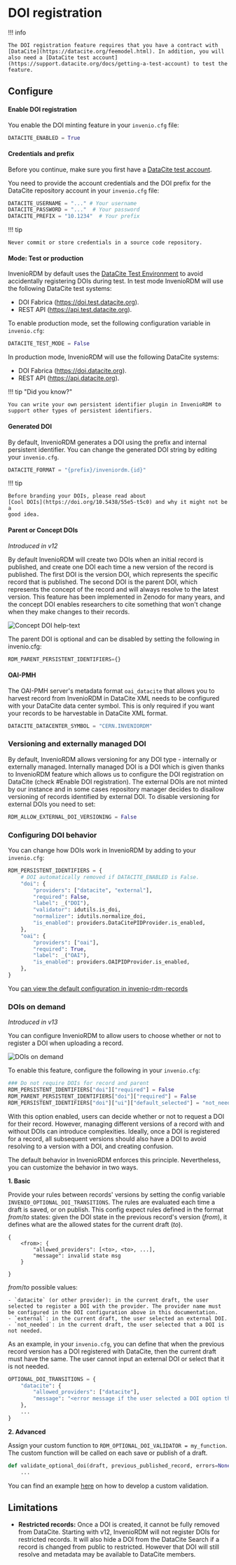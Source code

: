 # DOI registration

!!! info

    The DOI registration feature requires that you have a contract with [DataCite](https://datacite.org/feemodel.html). In addition, you will also need a [DataCite test account](https://support.datacite.org/docs/getting-a-test-account) to test the feature.

## Configure

#### Enable DOI registration

You enable the DOI minting feature in your ``invenio.cfg`` file:

```python
DATACITE_ENABLED = True
```

#### Credentials and prefix

Before you continue, make sure you first have a [DataCite test account](https://support.datacite.org/docs/getting-a-test-account).

You need to provide the account credentials and the DOI prefix for the DataCite repository account in your ``invenio.cfg`` file:

```python
DATACITE_USERNAME = "..." # Your username
DATACITE_PASSWORD = "..."  # Your password
DATACITE_PREFIX = "10.1234"  # Your prefix
```

!!! tip

    Never commit or store credentials in a source code repository.

#### Mode: Test or production

InvenioRDM by default uses the [DataCite Test Environment](https://support.datacite.org/docs/testing-guide) to avoid accidentally
registering DOIs during test. In test mode InvenioRDM will use the following DataCite test systems:

- DOI Fabrica (https://doi.test.datacite.org).
- REST API (https://api.test.datacite.org).

To enable production mode, set the following configuration variable in ``invenio.cfg``:

```python
DATACITE_TEST_MODE = False
```

In production mode, InvenioRDM will use the following DataCite systems:

- DOI Fabrica (https://doi.datacite.org).
- REST API (https://api.datacite.org).


!!! tip "Did you know?"

    You can write your own persistent identifier plugin in InvenioRDM to support other types of persistent identifiers.

#### Generated DOI

By default, InvenioRDM generates a DOI using the prefix and internal persistent
identifier. You can change the generated DOI string by editing your ``invenio.cfg``.

```python
DATACITE_FORMAT = "{prefix}/inveniordm.{id}"
```

!!! tip

    Before branding your DOIs, please read about
    [Cool DOIs](https://doi.org/10.5438/55e5-t5c0) and why it might not be a
    good idea.

#### Parent or Concept DOIs

_Introduced in v12_

By default InvenioRDM will create two DOIs when an initial record is
published, and create one DOI each time a new version of the record is
published. The first DOI is the version DOI, which represents the specific
record that is published. The second DOI is the parent DOI, which represents
the concept of the record and will always resolve to the latest version.
This feature has been implemented in Zenodo for many years, and the concept DOI enables
researchers to cite something that won't change when they make changes to their
records.

![Concept DOI help-text](./imgs/concept_doi.png)

The parent DOI is optional and can be disabled by setting the following in
invenio.cfg:

```python
RDM_PARENT_PERSISTENT_IDENTIFIERS={}
```

#### OAI-PMH

The OAI-PMH server's metadata format ``oai_datacite`` that allows you to harvest record from InvenioRDM in DataCite XML needs to be configured with your DataCite data center symbol. This is only required if you want your records to be harvestable in DataCite XML format.

```python
DATACITE_DATACENTER_SYMBOL = "CERN.INVENIORDM"
```

### Versioning and externally managed DOI

By default, InvenioRDM allows versioning for any DOI type - internally or externally managed. Internally managed DOI is a DOI which is given thanks to InvenioRDM feature which allows us to configure the DOI registration on DataCite (check #Enable DOI registration). The external DOIs are not minted by our instance and in some cases repository manager decides to disallow versioning of records identified by external DOI. To disable versioning for external DOIs you need to set:

```python
RDM_ALLOW_EXTERNAL_DOI_VERSIONING = False
```

### Configuring DOI behavior

You can change how DOIs work in InvenioRDM by adding to your `invenio.cfg`:

```python
RDM_PERSISTENT_IDENTIFIERS = {
    # DOI automatically removed if DATACITE_ENABLED is False.
    "doi": {
        "providers": ["datacite", "external"],
        "required": False,
        "label": _("DOI"),
        "validator": idutils.is_doi,
        "normalizer": idutils.normalize_doi,
        "is_enabled": providers.DataCitePIDProvider.is_enabled,
    },
    "oai": {
        "providers": ["oai"],
        "required": True,
        "label": _("OAI"),
        "is_enabled": providers.OAIPIDProvider.is_enabled,
    },
}
```
You [can view the default configuration in invenio-rdm-records](https://github.com/inveniosoftware/invenio-rdm-records/blob/e64dd0b81757a391584e63d162d5e6caf6780637/invenio_rdm_records/config.py#L322)

### DOIs on demand

_Introduced in v13_

You can configure InvenioRDM to allow users to choose whether or not to register a DOI when uploading a record.

![DOIs on demand](imgs/dois-on-demand.jpg)

To enable this feature, configure the following in your `invenio.cfg`:

```python
### Do not require DOIs for record and parent
RDM_PERSISTENT_IDENTIFIERS["doi"]["required"] = False
RDM_PARENT_PERSISTENT_IDENTIFIERS["doi"]["required"] = False
RDM_PERSISTENT_IDENTIFIERS["doi"]["ui"]["default_selected"] = "not_needed"  # "yes", "no" or "not_needed"
```

With this option enabled, users can decide whether or not to request a DOI for their record. However, managing different versions of a record with and without DOIs can introduce complexities. Ideally, once a DOI is registered for a record, all subsequent versions should also have a DOI to avoid resolving to a version with a DOI, and creating confusion.

The default behavior in InvenioRDM enforces this principle. Nevertheless, you can customize the behavior in two ways.

**1. Basic**

Provide your rules between records' versions by setting the config variable `INVENIO_OPTIONAL_DOI_TRANSITIONS`. The rules are evaluated each time a draft is saved, or on publish. This config expect rules defined in the format *from*/*to* states: given the DOI state in the previous record's version (*from*), it defines what are the allowed states for the current draft (*to*).

```
{
    <from>: {
        "allowed_providers": [<to>, <to>, ...],
        "message": invalid state msg
    }

}
```

*from*/*to* possible values:

    - `datacite` (or other provider): in the current draft, the user selected to register a DOI with the provider. The provider name must be configured in the DOI configuration above in this documentation.
    - `external`: in the current draft, the user selected an external DOI.
    - `not_needed`: in the current draft, the user selected that a DOI is not needed.

As an example, in your `invenio.cfg`, you can define that when the previous record version has a DOI registered with DataCite, then the current draft must have the same. The user cannot input an external DOI or select that it is not needed.

```python
OPTIONAL_DOI_TRANSITIONS = {
    "datacite": {
        "allowed_providers": ["datacite"],
        "message": "<error message if the user selected a DOI option that is not in the allowed_providers field above>",
    },
    ...
}
```

**2. Advanced**

Assign your custom function to `RDM_OPTIONAL_DOI_VALIDATOR = my_function`. The custom function will be called on each save or publish of a draft.

```python
def validate_optional_doi(draft, previous_published_record, errors=None, transitions_config=None):
    ...
```

You can find an example [here](https://github.com/CERNDocumentServer/cds-rdm/blob/4d7400111dd29d6d38f29534c5044d0b57f0bd20/site/cds_rdm/pids.py#L15) on how to develop a custom validation.

## Limitations

- **Restricted records:** Once a DOI is created, it cannot be fully removed from DataCite. Starting with v12, InvenioRDM will not register DOIs for restricted records. It will also hide a DOI from the DataCite Search if a record is changed from public to restricted. However that DOI will still resolve and metadata may be available to DataCite members.
